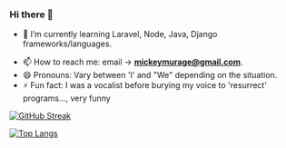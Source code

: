 ### Hi there 👋

<!-- - 🔭 I’m currently working on  -->
- 🌱 I’m currently learning Laravel, Node, Java, Django frameworks/languages.
<!-- - 👯 I’m looking to collaborate on ... -->
<!-- - 🤔 I’m looking for help with ... -->
<!-- - 💬 Ask me about ... -->
- 📫 How to reach me: email -> <strong>mickeymurage@gmail.com</strong>.
- 😄 Pronouns: Vary between 'I' and "We" depending on the situation.
- ⚡ Fun fact: I was a vocalist before burying my voice to 'resurrect' programs..., very funny

[![GitHub Streak](https://streak-stats.demolab.com/?user=Michael-Murage&theme=transparent)](https://git.io/streak-stats)

<!-- [![Anurag's GitHub stats](https://github-readme-stats.vercel.app/api?username=Michael-Murage&show_icons=true&theme=transparent&count_private=true)](https://github.com/anuraghazra/github-readme-stats) -->

[![Top Langs](https://github-readme-stats.vercel.app/api/top-langs/?username=Michael-Murage&show_icons=true&theme=transparent&count_private=true)](https://github.com/anuraghazra/github-readme-stats)